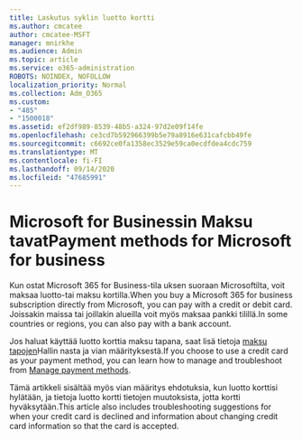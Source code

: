 ```yaml
---
title: Laskutus syklin luotto kortti
ms.author: cmcatee
author: cmcatee-MSFT
manager: mnirkhe
ms.audience: Admin
ms.topic: article
ms.service: o365-administration
ROBOTS: NOINDEX, NOFOLLOW
localization_priority: Normal
ms.collection: Adm_O365
ms.custom:
- "485"
- "1500018"
ms.assetid: ef2df989-8539-48b5-a324-97d2e09f14fe
ms.openlocfilehash: ce3cd7b592966399b5e79a8916e631cafcbb49fe
ms.sourcegitcommit: c6692ce0fa1358ec3529e59ca0ecdfdea4cdc759
ms.translationtype: MT
ms.contentlocale: fi-FI
ms.lasthandoff: 09/14/2020
ms.locfileid: "47685991"
---
```

# <a name="payment-methods-for-microsoft-for-business"></a><span data-ttu-id="4b8a1-102">Microsoft for Businessin Maksu tavat</span><span class="sxs-lookup"><span data-stu-id="4b8a1-102">Payment methods for Microsoft for business</span></span>

<span data-ttu-id="4b8a1-103">Kun ostat Microsoft 365 for Business-tila uksen suoraan Microsoftilta, voit maksaa luotto-tai maksu kortilla.</span><span class="sxs-lookup"><span data-stu-id="4b8a1-103">When you buy a Microsoft 365 for business subscription directly from Microsoft, you can pay with a credit or debit card.</span></span> <span data-ttu-id="4b8a1-104">Joissakin maissa tai joillakin alueilla voit myös maksaa pankki tilillä.</span><span class="sxs-lookup"><span data-stu-id="4b8a1-104">In some countries or regions, you can also pay with a bank account.</span></span>
  
<span data-ttu-id="4b8a1-105">Jos haluat käyttää luotto korttia maksu tapana, saat lisä tietoja [maksu tapojen](https://docs.microsoft.com/microsoft-365/commerce/billing-and-payments/manage-payment-methods)Hallin nasta ja vian määrityksestä.</span><span class="sxs-lookup"><span data-stu-id="4b8a1-105">If you choose to use a credit card as your payment method, you can learn how to manage and troubleshoot from [Manage payment methods](https://docs.microsoft.com/microsoft-365/commerce/billing-and-payments/manage-payment-methods).</span></span>
  
<span data-ttu-id="4b8a1-106">Tämä artikkeli sisältää myös vian määritys ehdotuksia, kun luotto korttisi hylätään, ja tietoja luotto kortti tietojen muutoksista, jotta kortti hyväksytään.</span><span class="sxs-lookup"><span data-stu-id="4b8a1-106">This article also includes troubleshooting suggestions for when your credit card is declined and information about changing credit card information so that the card is accepted.</span></span>